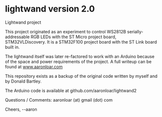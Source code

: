 lightwand version 2.0
=========

Lightwand project

This project originated as an experiment to control WS2812B serially-addressable RGB LEDs with the ST Micro project board, STM32VLDiscovery.  It is a STM32F100 project board with the ST Link board built in.

The lightwand itself was later re-factored to work with an Arduino because of the space and power requirements of the project.  A full writeup can be found at www.aaronloar.com

This repository exists as a backup of the original code written by myself and by Donald Bartley.

The Arduino code is available at github.com/aaronloar/lightwand2

Questions / Comments:  aaronloar (at) gmail (dot) com

Cheers,
--aaron


